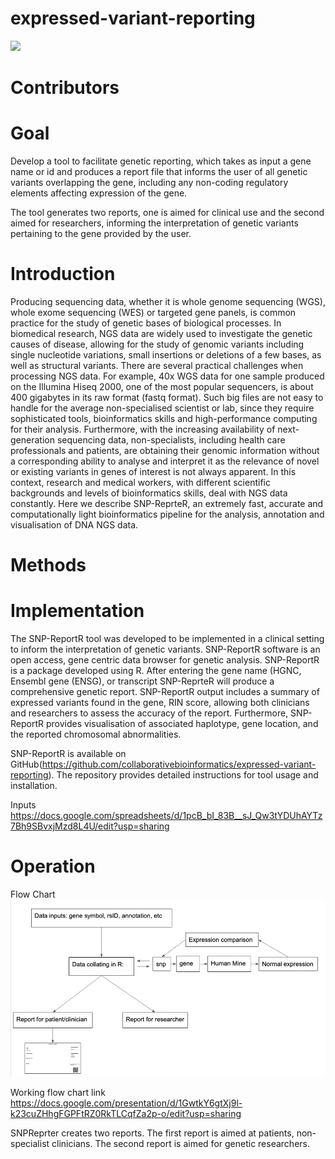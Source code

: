# expressed-variant-reporting

![](https://github.com/collaborativebioinformatics/expressed-variant-reporting/blob/main/snpReportR_logo.tif)

# Contributors


# Goal
Develop a tool to facilitate genetic reporting, which takes as input a gene name or id and produces a report file that informs the user of all genetic variants overlapping the gene, including any non-coding regulatory elements affecting expression of the gene.

The tool generates two reports, one is aimed for clinical use and the second aimed for researchers, informing the interpretation of genetic variants pertaining to the gene provided by the user.

# Introduction
Producing sequencing data, whether it is whole genome sequencing (WGS), whole exome sequencing (WES) or targeted gene panels, is common practice for the study of genetic bases of biological processes. In biomedical research, NGS data are widely used to investigate the genetic causes of disease, allowing for the study of genomic variants including single nucleotide variations, small insertions or deletions of a few bases, as well as structural variants.
There are several practical challenges when processing NGS data. For example, 40x WGS data for one sample produced on the Illumina Hiseq 2000, one of the most popular sequencers, is about 400 gigabytes in its raw format (fastq format). Such big files are not easy to handle for the average non-specialised scientist or lab, since they require sophisticated tools, bioinformatics skills and high-performance computing for their analysis. Furthermore, with the increasing availability of next-generation sequencing data, non-specialists, including health care professionals and patients, are obtaining their genomic information without a corresponding ability to analyse and interpret it as the relevance of novel or existing variants in genes of interest is not always apparent. In this context, research and medical workers, with different scientific backgrounds and levels of bioinformatics skills, deal with NGS data constantly. Here we describe SNP-ReprteR, an extremely fast, accurate and computationally light bioinformatics pipeline for the analysis, annotation and visualisation of DNA NGS data. 



# Methods

# Implementation
The SNP-ReportR tool was developed to be implemented in a clinical setting to inform the interpretation of genetic variants. SNP-ReportR software is an open access, gene centric data browser for genetic analysis. SNP-ReportR is a package developed using R. After entering the gene name (HGNC, Ensembl gene (ENSG), or transcript SNP-ReprteR will produce a comprehensive genetic report.  SNP-ReportR output includes a summary of expressed variants found in the gene, RIN score, allowing both clinicians and researchers to assess the accuracy of the report. Furthermore, SNP-ReportR provides visualisation of associated haplotype, gene location, and the reported chromosomal abnormalities.  
  
SNP-ReportR is available on GitHub(https://github.com/collaborativebioinformatics/expressed-variant-reporting). The repository provides detailed instructions for tool usage and installation. 

Inputs
https://docs.google.com/spreadsheets/d/1pcB_bI_83B__sJ_Qw3tYDUhAYTz7Bh9SBvxjMzd8L4U/edit?usp=sharing



# Operation

Flow Chart
![](https://github.com/collaborativebioinformatics/expressed-variant-reporting/blob/main/Screen%20Shot%202021-01-06%20at%207.56.11%20PM.png)

Working flow chart link
https://docs.google.com/presentation/d/1GwtkY6gtXj9l-k23cuZHhgFGPFtRZ0RkTLCqfZa2p-o/edit?usp=sharing

SNPReprter creates two reports. The first report is aimed at patients, non-specialist clinicians. The second report is aimed for genetic researchers.


